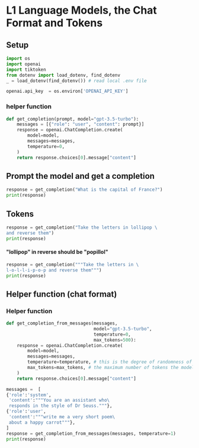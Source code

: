 # L1 Language Models, the Chat Format and Tokens

## Setup

```py
import os
import openai
import tiktoken
from dotenv import load_dotenv, find_dotenv
_ = load_dotenv(find_dotenv()) # read local .env file

openai.api_key  = os.environ['OPENAI_API_KEY']
```

### helper function

```py
def get_completion(prompt, model="gpt-3.5-turbo"):
    messages = [{"role": "user", "content": prompt}]
    response = openai.ChatCompletion.create(
        model=model,
        messages=messages,
        temperature=0,
    )
    return response.choices[0].message["content"]
```

## Prompt the model and get a completion

```py
response = get_completion("What is the capital of France?")
print(response)
```

## Tokens

```py
response = get_completion("Take the letters in lollipop \
and reverse them")
print(response)
```

#### "lollipop" in reverse should be "popillol"

```py
response = get_completion("""Take the letters in \
l-o-l-l-i-p-o-p and reverse them""")
print(response)
```

## Helper function (chat format)

### Helper function

```py
def get_completion_from_messages(messages, 
                                 model="gpt-3.5-turbo", 
                                 temperature=0, 
                                 max_tokens=500):
    response = openai.ChatCompletion.create(
        model=model,
        messages=messages,
        temperature=temperature, # this is the degree of randomness of the model's output
        max_tokens=max_tokens, # the maximum number of tokens the model can ouptut 
    )
    return response.choices[0].message["content"]
```

```py
messages =  [  
{'role':'system', 
 'content':"""You are an assistant who\
 responds in the style of Dr Seuss."""},    
{'role':'user', 
 'content':"""write me a very short poem\
 about a happy carrot"""},  
] 
response = get_completion_from_messages(messages, temperature=1)
print(response)
```



